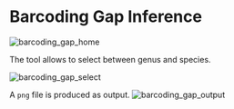 Barcoding Gap Inference
=======================

![barcoding_gap_home](https://github.com/ibiom-cnr/itsonewb/raw/master/docs/images/barcoding_gap_inference/barcodign_gap_home.png)

The tool allows to select between genus and species.

![barcoding_gap_select](https://github.com/ibiom-cnr/itsonewb/raw/master/docs/images/barcoding_gap_inference/barcodign_gap_select.png)

A ``png`` file is produced as output.
![barcoding_gap_output](https://github.com/ibiom-cnr/itsonewb/raw/master/docs/images/barcoding_gap_inference/barcodign_gap_output.png)

